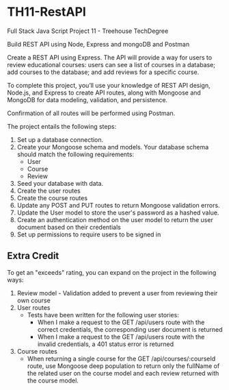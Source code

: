 # TH11-RestAPI
Full Stack Java Script Project 11 - Treehouse TechDegree

Build REST API using Node, Express and mongoDB and Postman

Create a REST API using Express. The API will provide a way for users to review educational courses: users can see a list of courses in a database; add courses to the database; and add reviews for a specific course.

To complete this project, you’ll use your knowledge of REST API design, Node.js, and Express to create API routes, along with Mongoose and MongoDB for data modeling, validation, and persistence.

Confirmation of all routes will be performed using Postman.

The project entails the following steps:

1. Set up a database connection.
2. Create your Mongoose schema and models. Your database schema should match the following requirements:
    * User
    * Course
    * Review
3. Seed your database with data.
4. Create the user routes
5. Create the course routes
6. Update any POST and PUT routes to return Mongoose validation errors.
7. Update the User model to store the user's password as a hashed value.
8. Create an authentication method on the user model to return the user document based on their credentials
9.  Set up permissions to require users to be signed in
## Extra Credit

To get an "exceeds" rating, you can expand on the project in the following ways:

1. Review model - Validation added to prevent a user from reviewing their own course
2. User routes
    * Tests have been written for the following user stories:
        * When I make a request to the GET /api/users route with the correct credentials, the corresponding user document is returned
        * When I make a request to the GET /api/users route with the invalid credentials, a 401 status error is returned
3. Course routes
    * When returning a single course for the GET /api/courses/:courseId route, use Mongoose deep population to return only the fullName of the related user on the course model and each review returned with the course model.